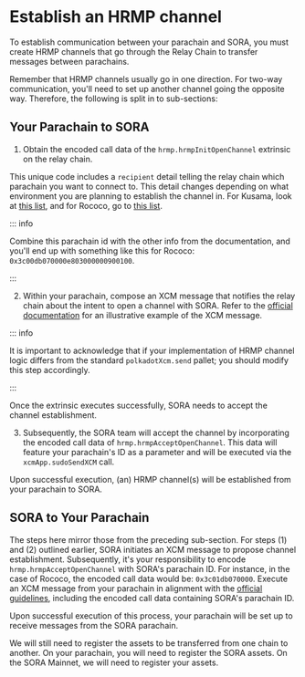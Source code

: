 # Establish an HRMP channel

To establish communication between your parachain and SORA, you must create HRMP channels that go through the Relay Chain to transfer messages between parachains.

Remember that HRMP channels usually go in one direction. For two-way communication, you'll need to set up another channel going the opposite way. Therefore, the following is split in to sub-sections:

## Your Parachain to SORA

1. Obtain the encoded call data of the `hrmp.hrmpInitOpenChannel` extrinsic on the relay chain.

This unique code includes a `recipient` detail telling the relay chain which parachain you want to connect to. This detail changes depending on what environment you are planning to establish the channel in. For Kusama, look at [this list](https://polkadot.js.org/apps/?rpc=wss%3A%2F%2Fksm-rpc.stakeworld.io#/parachains), and for Rococo, go to [this list](https://polkadot.js.org/apps/?rpc=wss%3A%2F%2Frococo-rpc.polkadot.io#/parachains).

::: info

Combine this parachain id with the other info from the documentation, and you'll end up with something like this for Rococo: `0x3c00db070000e803000000900100`.

:::

2. Within your parachain, compose an XCM message that notifies the relay chain about the intent to open a channel with SORA. Refer to the [official documentation](https://docs.substrate.io/reference/how-to-guides/parachains/add-hrmp-channels/) for an illustrative example of the XCM message.

::: info

It is important to acknowledge that if your implementation of HRMP channel logic differs from the standard `polkadotXcm.send` pallet; you should modify this step accordingly.

:::

Once the extrinsic executes successfully, SORA needs to accept the channel establishment.

3. Subsequently, the SORA team will accept the channel by incorporating the encoded call data of `hrmp.hrmpAcceptOpenChannel`. This data will feature your parachain's ID as a parameter and will be executed via the `xcmApp.sudoSendXCM` call.

Upon successful execution, (an) HRMP channel(s) will be established from your parachain to SORA.

## SORA to Your Parachain

The steps here mirror those from the preceding sub-section. For steps (1) and (2) outlined earlier, SORA initiates an XCM message to propose channel establishment. Subsequently, it's your responsibility to encode `hrmp.hrmpAcceptOpenChannel` with SORA's parachain ID. For instance, in the case of Rococo, the encoded call data would be: `0x3c01db070000`. Execute an XCM message from your parachain in alignment with the [official guidelines](https://docs.substrate.io/reference/how-to-guides/parachains/add-hrmp-channels/), including the encoded call data containing SORA's parachain ID.

Upon successful execution of this process, your parachain will be set up to receive messages from the SORA parachain.

We will still need to register the assets to be transferred from one chain to another. On your parachain, you will need to register the SORA assets. On the SORA Mainnet, we will need to register your assets. 
